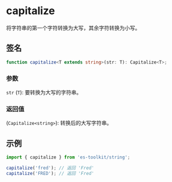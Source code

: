 # capitalize

将字符串的第一个字符转换为大写，其余字符转换为小写。

## 签名

```typescript
function capitalize<T extends string>(str: T): Capitalize<T>;
```

### 参数

`str` (`T`): 要转换为大写的字符串。

### 返回值

(`Capitalize<string>`): 转换后的大写字符串。

## 示例

```typescript
import { capitalize } from 'es-toolkit/string';

capitalize('fred'); // 返回 'Fred'
capitalize('FRED'); // 返回 'Fred'
```
